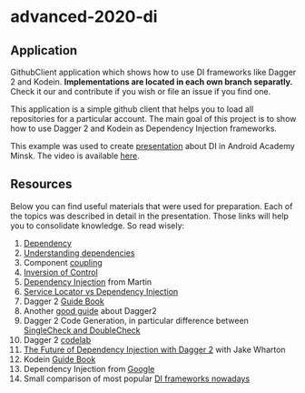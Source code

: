 # advanced-2020-di

## Application

GithubClient application which shows how to use DI frameworks like Dagger 2 and Kodein. **Implementations are located in each own branch separatly.** Check it our and contribute if you wish or file an issue if you find one.

This application is a simple github client that helps you to load all repositories for a particular account. The main
goal of this project is to show how to use Dagger 2 and Kodein as Dependency Injection frameworks. 

This example was used to create
[presentation](https://docs.google.com/presentation/d/14XCXdgPnY9GvF-FX0PYXEAv7pj16aTnoqydHGJUznnk/edit) about DI in
Android Academy Minsk. The video is available [here](https://www.youtube.com/watch?v=0_CX_WL7nIM).

## Resources

Below you can find useful materials that were used for preparation. Each of the topics was described in detail in the
presentation. Those links will help you to consolidate knowledge. So read wisely:

1. [Dependency](http://rcardin.github.io/programming/oop/software-engineering/2017/04/10/dependency-dot.html)
2. [Understanding dependencies](http://tutorials.jenkov.com/ood/understanding-dependencies.html)
3. Component [coupling](https://flylib.com/books/en/4.444.1.166/1/)
4. [Inversion of Control](https://www.martinfowler.com/articles/injection.html)
5. [Dependency Injection](https://martinfowler.com/articles/dipInTheWild.html) from Martin
6. [Service Locator vs Dependency Injection](https://habr.com/ru/post/465395/)
7. Dagger 2 [Guide Book](https://github.com/codepath/android_guides/wiki/Dependency-Injection-with-Dagger-2)
8. Another [good guide](https://android.jlelse.eu/dagger-2-part-i-basic-principles-graph-dependencies-scopes-3dfd032ccd82) about Dagger2
9. Dagger 2 Code Generation, in particular difference between [SingleCheck and DoubleCheck](https://proandroiddev.com/dagger-2-check-singlecheck-doublecheck-scopes-4ee48fc31736)
10. Dagger 2 [codelab](https://codelabs.developers.google.com/codelabs/android-dagger/)
11. [The Future of Dependency Injection with Dagger 2](https://www.youtube.com/watch?v=plK0zyRLIP8) with Jake Wharton
12. Kodein [Guide Book](https://habr.com/ru/post/431696/)
13. Dependency Injection from [Google](https://developer.android.com/training/dependency-injection)
14. Small comparison of most popular [DI frameworks nowadays](https://proandroiddev.com/a-dependency-injection-showdown-213339c76515)
